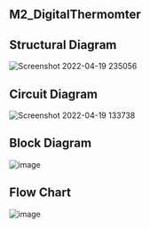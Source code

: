 ## M2_DigitalThermomter

## Structural Diagram

![Screenshot 2022-04-19 235056](https://user-images.githubusercontent.com/102678112/164070455-4697acc3-e5a3-4d18-b8d0-78c89f5f1fef.png)

## Circuit Diagram

![Screenshot 2022-04-19 133738](https://user-images.githubusercontent.com/102678112/164070654-4b2905e5-492a-4308-a53a-c68f8686a89a.png)

## Block Diagram

![image](https://user-images.githubusercontent.com/102678112/164071327-0df0771a-9e1b-4200-a4b9-63c642fd40b7.png)

## Flow Chart

![image](https://user-images.githubusercontent.com/102678112/164071571-fef5f0db-3d2c-41ce-ace2-96575fa8207e.png)
